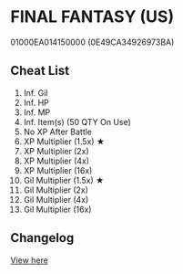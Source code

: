 # FINAL FANTASY (US)
01000EA014150000 (0E49CA34926973BA)

## Cheat List
1. Inf. Gil
1. Inf. HP
1. Inf. MP
1. Inf. Item(s) (50 QTY On Use)
1. No XP After Battle
1. XP Multiplier (1.5x) ★
1. XP Multiplier (2x)
1. XP Multiplier (4x)
1. XP Multiplier (16x)
1. Gil Multiplier (1.5x) ★
1. Gil Multiplier (2x)
1. Gil Multiplier (4x)
1. Gil Multiplier (16x)

## Changelog
[View here](./CHANGELOG.md)